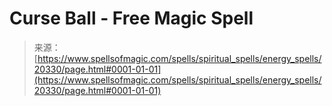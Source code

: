 <!--yml
category: 未分类
date: 2024-06-12 19:03:08
-->

# Curse Ball - Free Magic Spell

> 来源：[https://www.spellsofmagic.com/spells/spiritual_spells/energy_spells/20330/page.html#0001-01-01](https://www.spellsofmagic.com/spells/spiritual_spells/energy_spells/20330/page.html#0001-01-01)